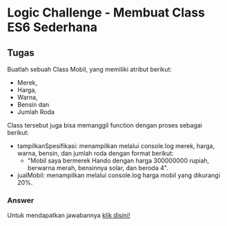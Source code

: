 # Logic Challenge - Membuat Class ES6 Sederhana

## Tugas
Buatlah sebuah Class Mobil, yang memiliki atribut berikut:
- Merek,
- Harga,
- Warna,
- Bensin dan
- Jumlah Roda

Class tersebut juga bisa memanggil function dengan proses sebagai berikut:
- tampilkanSpesifikasi: menampilkan melalui console.log merek, harga, warna, bensin, dan jumlah roda dengan format berikut:
  - "Mobil saya bermerek Hando dengan harga 300000000 rupiah, berwarna merah, bensinnya solar, dan beroda 4".
- jualMobil: menampilkan melalui console.log harga mobil yang dikurangi 20%.


### Answer
Untuk mendapatkan jawabannya [klik disini!](answer.js)
